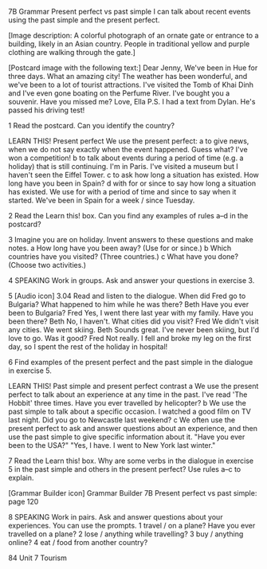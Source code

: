 7B Grammar
Present perfect vs past simple
I can talk about recent events using the past simple and the present perfect.

[Image description: A colorful photograph of an ornate gate or entrance to a building, likely in an Asian country. People in traditional yellow and purple clothing are walking through the gate.]

[Postcard image with the following text:]
Dear Jenny,
We've been in Hue for three days. What an amazing city! The weather has been wonderful, and we've been to a lot of tourist attractions. I've visited the Tomb of Khai Dinh and I've even gone boating on the Perfume River. I've bought you a souvenir. Have you missed me?
Love, Ella
P.S. I had a text from Dylan. He's passed his driving test!

1 Read the postcard. Can you identify the country?

LEARN THIS! Present perfect
We use the present perfect:
a to give news, when we do not say exactly when the event happened. Guess what? I've won a competition!
b to talk about events during a period of time (e.g. a holiday) that is still continuing. I'm in Paris. I've visited a museum but I haven't seen the Eiffel Tower.
c to ask how long a situation has existed. How long have you been in Spain?
d with for or since to say how long a situation has existed. We use for with a period of time and since to say when it started. We've been in Spain for a week / since Tuesday.

2 Read the Learn this! box. Can you find any examples of rules a–d in the postcard?

3 Imagine you are on holiday. Invent answers to these questions and make notes.
a How long have you been away? (Use for or since.)
b Which countries have you visited? (Three countries.)
c What have you done? (Choose two activities.)

4 SPEAKING Work in groups. Ask and answer your questions in exercise 3.

5 [Audio icon] 3.04 Read and listen to the dialogue. When did Fred go to Bulgaria? What happened to him while he was there?
Beth Have you ever been to Bulgaria?
Fred Yes, I went there last year with my family. Have you been there?
Beth No, I haven't. What cities did you visit?
Fred We didn't visit any cities. We went skiing.
Beth Sounds great. I've never been skiing, but I'd love to go. Was it good?
Fred Not really. I fell and broke my leg on the first day, so I spent the rest of the holiday in hospital!

6 Find examples of the present perfect and the past simple in the dialogue in exercise 5.

LEARN THIS! Past simple and present perfect contrast
a We use the present perfect to talk about an experience at any time in the past.
I've read 'The Hobbit' three times.
Have you ever travelled by helicopter?
b We use the past simple to talk about a specific occasion.
I watched a good film on TV last night.
Did you go to Newcastle last weekend?
c We often use the present perfect to ask and answer questions about an experience, and then use the past simple to give specific information about it.
"Have you ever been to the USA?"
"Yes, I have. I went to New York last winter."

7 Read the Learn this! box. Why are some verbs in the dialogue in exercise 5 in the past simple and others in the present perfect? Use rules a–c to explain.

[Grammar Builder icon] Grammar Builder 7B Present perfect vs past simple: page 120

8 SPEAKING Work in pairs. Ask and answer questions about your experiences. You can use the prompts.
1 travel / on a plane?
Have you ever travelled on a plane?
2 lose / anything while travelling?
3 buy / anything online?
4 eat / food from another country?

84 Unit 7 Tourism